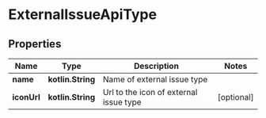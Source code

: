 
# ExternalIssueApiType

## Properties
| Name | Type | Description | Notes |
| ------------ | ------------- | ------------- | ------------- |
| **name** | **kotlin.String** | Name of external issue type |  |
| **iconUrl** | **kotlin.String** | Url to the icon of external issue type |  [optional] |



